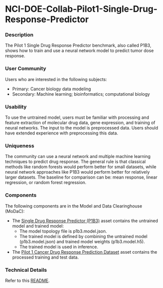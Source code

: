 # NCI-DOE-Collab-Pilot1-Single-Drug-Response-Predictor

### Description
The Pilot 1 Single Drug Response Predictor benchmark, also called P1B3, shows how to train and use a neural network model to predict tumor dose response.

### User Community
Users who are interested in the following subjects:
* Primary: Cancer biology data modeling
* Secondary: Machine learning; bioinformatics; computational biology

### Usability
To use the untrained model, users must be familiar with processing and feature extraction of molecular drug data, gene expression, and training of neural networks. The input to the model is preprocessed data. Users should have extended experience with preprocessing this data.

### Uniqueness
The community can use a neural network and multiple machine learning techniques to predict drug response. The general rule is that classical methods like random forests would perform better for small datasets, while neural network approaches like P1B3 would perform better for relatively larger datasets. The baseline for comparison can be: mean response, linear regression, or random forest regression.

### Components
The following components are in the Model and Data Clearinghouse (MoDaC):
* The [Single Drug Response Predictor (P1B3)](https://modac.cancer.gov/searchTab?dme_data_id=NCI-DME-MS01-8308552) asset contains the untrained model and trained model:
  * The model topology file is p1b3.model.json. 
  * The trained model is defined by combining the untrained model (p1b3.model.json) and trained model weights (p1b3.model.h5).
  * The trained model is used in inference.
* The [Pilot 1 Cancer Drug Response Prediction Dataset](https://modac.cancer.gov/searchTab?dme_data_id=NCI-DME-MS01-8088592) asset contains the processed training and test data. 

### Technical Details
Refer to this [README](./Pilot1/P1B3/README.md).
